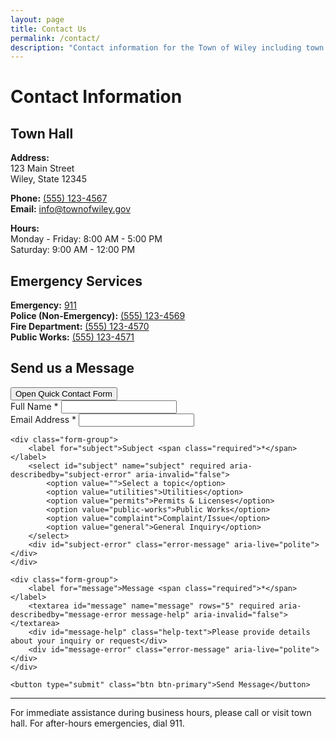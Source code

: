 ```yaml
---
layout: page
title: Contact Us
permalink: /contact/
description: "Contact information for the Town of Wiley including town hall, emergency services, and online contact form"
---
```


# Contact Information

## Town Hall

**Address:**  
123 Main Street  
Wiley, State 12345

**Phone:** [(555) 123-4567](tel:+15551234567)  
**Email:** [info@townofwiley.gov](mailto:info@townofwiley.gov)

**Hours:**  
Monday - Friday: 8:00 AM - 5:00 PM  
Saturday: 9:00 AM - 12:00 PM

## Emergency Services

**Emergency:** [911](tel:911)  
**Police (Non-Emergency):** [(555) 123-4569](tel:+15551234569)  
**Fire Department:** [(555) 123-4570](tel:+15551234570)  
**Public Works:** [(555) 123-4571](tel:+15551234571)

## Send us a Message

<div class="mb-4">
    <button type="button" onclick="openContactModal()" class="btn bg-amber-600 hover:bg-amber-700 text-white px-4 py-2 rounded-md font-medium transition-colors">
        Open Quick Contact Form
    </button>
</div>

<form class="form" id="contactForm" novalidate action="/contact" method="POST"><div class="form-group">
        <label for="name">Full Name <span class="required">*</span></label>
        <input type="text" id="name" name="name" autocomplete="name" required aria-describedby="name-error" aria-invalid="false">
        <div id="name-error" class="error-message" aria-live="polite"></div>
    </div>
      <div class="form-group">
        <label for="email">Email Address <span class="required">*</span></label>
        <input type="email" id="email" name="email" autocomplete="email" required aria-describedby="email-error" aria-invalid="false">
        <div id="email-error" class="error-message" aria-live="polite"></div>
    </div>
    
    <div class="form-group">
        <label for="subject">Subject <span class="required">*</span></label>
        <select id="subject" name="subject" required aria-describedby="subject-error" aria-invalid="false">
            <option value="">Select a topic</option>
            <option value="utilities">Utilities</option>
            <option value="permits">Permits & Licenses</option>
            <option value="public-works">Public Works</option>
            <option value="complaint">Complaint/Issue</option>
            <option value="general">General Inquiry</option>
        </select>
        <div id="subject-error" class="error-message" aria-live="polite"></div>
    </div>
    
    <div class="form-group">
        <label for="message">Message <span class="required">*</span></label>
        <textarea id="message" name="message" rows="5" required aria-describedby="message-error message-help" aria-invalid="false"></textarea>
        <div id="message-help" class="help-text">Please provide details about your inquiry or request</div>
        <div id="message-error" class="error-message" aria-live="polite"></div>
    </div>
    
    <button type="submit" class="btn btn-primary">Send Message</button>
</form>

---

For immediate assistance during business hours, please call or visit town hall. For after-hours emergencies, dial 911.
